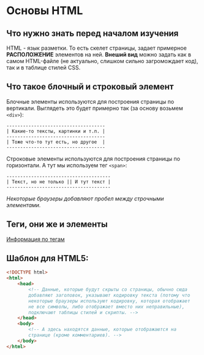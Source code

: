 # Основы HTML

## Что нужно знать перед началом изучения

HTML - язык разметки. То есть скелет страницы, задает примерное **РАСПОЛОЖЕНИЕ** элементов на ней. **Внеший вид** можно задать как в самом HTML-файле (не актуально, слишком сильно загромождает код), так и в таблице стилей CSS.

## Что такое блочный и строковый элемент

Блочные элементы используются для построения страницы по вертикали. Выглядеть это будет примерно так (за основу возьмем `<div>`):
```
------------------------------------
| Какие-то тексты, картинки и т.п. |
------------------------------------
| Тоже что-то тут есть, но другое  |
------------------------------------
```
Строковые элементы используются для построения страницы по горизонтали. А тут мы используем тег `<span>`:
```
--------------------------------------
| Текст, но не только || И тут текст |
--------------------------------------
```
*Некоторые браузеры добавляют пробел между строчными элементами.*

## Теги, они же и элементы

[Информация по тегам](https://github.com/deeppurple-studio/web-dev/blob/main/html/TAGS.md)

## Шаблон для HTML5:
```html
<!DOCTYPE html>
<html>
    <head>
        <!-- Данные, которые будут скрыты со страницы, обычно сюда 
        добавляют заголовок, указывают кодировку текста (потому что 
        некоторые браузеры используют кодировку, которая отображает 
        не все символы, либо отображает вместо них неправильные),
        подключают таблицы стилей и скрипты. -->
    </head>
    <body>
        <!-- А здесь находятся данные, которые отображаются на
        странице (кроме комментариев). -->
    </body>
</html>
```
